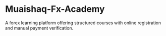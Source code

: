 # Muaishaq-Fx-Academy
A forex learning platform offering structured courses with online registration and manual payment verification.
